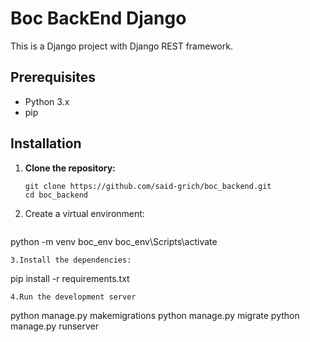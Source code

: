 # Boc BackEnd Django

This is a Django project with Django REST framework.

## Prerequisites

- Python 3.x
- pip

## Installation

1. **Clone the repository:**

   ```
   git clone https://github.com/said-grich/boc_backend.git
   cd boc_backend
   ```
2. Create a virtual environment:
   ```
  python -m venv boc_env
  boc_env\Scripts\activate
   ```
3.Install the dependencies:
   ```
   pip install -r requirements.txt

   ```
4.Run the development server

   ```
   python manage.py makemigrations
   python manage.py migrate
   python manage.py runserver

   ```